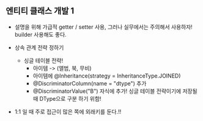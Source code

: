 ## 엔티티 클래스 개발 1
- 설명을 위해 가급적 getter / setter 사용, 그러나 실무에서는 주의해서 사용하자! builder 사용해도 좋다.

- 상속 관계 전략 정하기
  - 싱글 테이블 전략! 
    - 아이템 -> (앨범, 북, 무비)
    - 아이템에 @Inheritance(strategy = InheritanceType.JOINED)
    - @DiscriminatorColumn(name = "dtype") 추가 
    - @DiscriminatorValue("B") 자식에 추가! 싱글 테이블 전략이기에 저장될 때 DType으로 구분 하기 위함! 
    
- 1:1 일 때 주로 접근이 많은 쪽에 외래키를 둔다.!!    